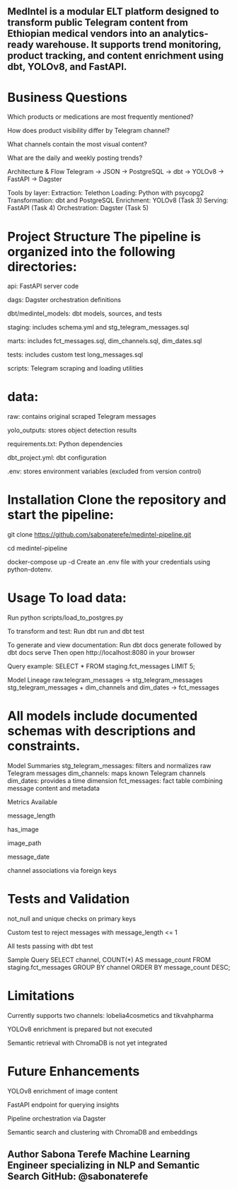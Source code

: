 ## MedIntel is a modular ELT platform designed to transform public Telegram content from Ethiopian medical vendors into an analytics-ready warehouse. It supports trend monitoring, product tracking, and content enrichment using dbt, YOLOv8, and FastAPI.

# Business Questions

Which products or medications are most frequently mentioned?

How does product visibility differ by Telegram channel?

What channels contain the most visual content?

What are the daily and weekly posting trends?

Architecture & Flow Telegram → JSON → PostgreSQL → dbt → YOLOv8 → FastAPI → Dagster

Tools by layer: Extraction: Telethon Loading: Python with psycopg2 Transformation: dbt and PostgreSQL Enrichment: YOLOv8 (Task 3) Serving: FastAPI (Task 4) Orchestration: Dagster (Task 5)

# Project Structure The pipeline is organized into the following directories:

api: FastAPI server code

dags: Dagster orchestration definitions

dbt/medintel_models: dbt models, sources, and tests

staging: includes schema.yml and stg_telegram_messages.sql

marts: includes fct_messages.sql, dim_channels.sql, dim_dates.sql

tests: includes custom test long_messages.sql

scripts: Telegram scraping and loading utilities

# data:

raw: contains original scraped Telegram messages

yolo_outputs: stores object detection results

requirements.txt: Python dependencies

dbt_project.yml: dbt configuration

.env: stores environment variables (excluded from version control)

# Installation Clone the repository and start the pipeline:

git clone https://github.com/sabonaterefe/medintel-pipeline.git

cd medintel-pipeline

docker-compose up -d Create an .env file with your credentials using python-dotenv.

# Usage To load data:
Run python scripts/load_to_postgres.py

To transform and test: Run dbt run and dbt test

To generate and view documentation: Run dbt docs generate followed by dbt docs serve Then open http://localhost:8080 in your browser

Query example: SELECT * FROM staging.fct_messages LIMIT 5;

Model Lineage raw.telegram_messages → stg_telegram_messages stg_telegram_messages + dim_channels and dim_dates → fct_messages

# All models include documented schemas with descriptions and constraints.

Model Summaries stg_telegram_messages: filters and normalizes raw Telegram messages dim_channels: maps known Telegram channels dim_dates: provides a time dimension fct_messages: fact table combining message content and metadata

Metrics Available

message_length

has_image

image_path

message_date

channel associations via foreign keys

# Tests and Validation

not_null and unique checks on primary keys

Custom test to reject messages with message_length <= 1

All tests passing with dbt test

Sample Query SELECT channel, COUNT(*) AS message_count FROM staging.fct_messages GROUP BY channel ORDER BY message_count DESC;

# Limitations

Currently supports two channels: lobelia4cosmetics and tikvahpharma

YOLOv8 enrichment is prepared but not executed

Semantic retrieval with ChromaDB is not yet integrated

# Future Enhancements

YOLOv8 enrichment of image content

FastAPI endpoint for querying insights

Pipeline orchestration via Dagster

Semantic search and clustering with ChromaDB and embeddings

## Author Sabona Terefe Machine Learning Engineer specializing in NLP and Semantic Search GitHub: @sabonaterefe
